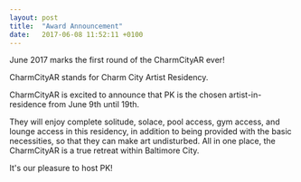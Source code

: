 ```yaml
---
layout: post
title:  "Award Announcement"
date:   2017-06-08 11:52:11 +0100
---
```


June 2017 marks the first round of the CharmCityAR ever! 

CharmCityAR stands for Charm City Artist Residency. 

CharmCityAR is excited to announce that PK is the chosen artist-in-residence from June 9th until 19th. 

They will enjoy complete solitude, solace, pool access, gym access, and lounge access in this residency, in addition to being provided with the basic necessities, so that they can make art undisturbed. 
All in one place, the CharmCityAR is a true retreat within Baltimore City. 

It's our pleasure to host PK! 


